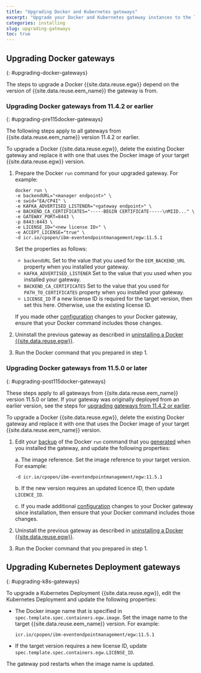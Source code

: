 ```yaml
---
title: "Upgrading Docker and Kubernetes gateways"
excerpt: "Upgrade your Docker and Kubernetes gateway instances to the latest version."
categories: installing
slug: upgrading-gateways
toc: true
---
```


## Upgrading Docker gateways
{: #upgrading-docker-gateways}

The steps to upgrade a Docker {{site.data.reuse.egw}} depend on the version of {{site.data.reuse.eem_name}} the gateway is from.

### Upgrading Docker gateways from 11.4.2 or earlier
{: #upgrading-pre115docker-gateways}

The following steps apply to all gateways from {{site.data.reuse.eem_name}} version 11.4.2 or earlier.

To upgrade a Docker {{site.data.reuse.egw}}, delete the existing Docker gateway and replace it with one that uses the Docker image of your target {{site.data.reuse.egw}} version. 

1. Prepare the Docker `run` command for your upgraded gateway. For example:

    ```shell
    docker run \
    -e backendURL="<manager endpoint>" \
    -e swid="EA/CP4I" \
    -e KAFKA_ADVERTISED_LISTENER="<gateway endpoint>" \
    -e BACKEND_CA_CERTIFICATES="-----BEGIN CERTIFICATE-----\nMIID..." \
    -e GATEWAY_PORT=8443 \
    -p 8443:8443 \
    -e LICENSE_ID="<new license ID>" \
    -e ACCEPT_LICENSE="true" \
    -d icr.io/cpopen/ibm-eventendpointmanagement/egw:11.5.1
    ```

   Set the properties as follows:
   
   - `backendURL` Set to the value that you used for the `EEM_BACKEND_URL` property when you installed your gateway.
   - `KAFKA_ADVERTISED_LISTENER` Set to the value that you used when you installed your gateway.
   - `BACKEND_CA_CERTIFICATES` Set to the value that you used for `PATH_TO_CERTIFICATES` property when you installed your gateway.
   - `LICENSE_ID` If a new license ID is required for the target version, then set this here. Otherwise, use the existing license ID. 
   
   If you made other [configuration](../configuring) changes to your Docker gateway, ensure that your Docker command includes those changes.

2. Uninstall the previous gateway as described in [uninstalling a Docker {{site.data.reuse.egw}}](../uninstalling/#uninstall-docker-gateway).
3. Run the Docker command that you prepared in step 1. 

### Upgrading Docker gateways from 11.5.0 or later
{: #upgrading-post115docker-gateways}

These steps apply to all gateways from {{site.data.reuse.eem_name}} version 11.5.0 or later. If your gateway was originally deployed from an earlier version, see the steps for [upgrading gateways from 11.4.2 or earlier](#upgrading-pre115-docker-gateways).

To upgrade a Docker {{site.data.reuse.egw}}, delete the existing Docker gateway and replace it with one that uses the Docker image of your target {{site.data.reuse.eem_name}} version. 

1. Edit your [backup](../backup-restore) of the Docker `run` command that you [generated](../install-gateway#generating-gateway-configs) when you installed the gateway, and update the following properties:

    a. The image reference. Set the image reference to your target version. For example:

    ```shell
    -d icr.io/cpopen/ibm-eventendpointmanagement/egw:11.5.1
    ```
    
    b. If the new version requires an updated licence ID, then update `LICENCE_ID`.

    c. If you made additional [configuration](../configuring) changes to your Docker gateway since installation, then ensure that your Docker command includes those changes.

2. Uninstall the previous gateway as described in [uninstalling a Docker {{site.data.reuse.egw}}](../uninstalling/#uninstall-docker-gateway).
3. Run the Docker command that you prepared in step 1. 


## Upgrading Kubernetes Deployment gateways
{: #upgrading-k8s-gateways}

To upgrade a Kubernetes Deployment {{site.data.reuse.egw}}, edit the Kubernetes Deployment and update the following properties:

- The Docker image name that is specified in `spec.template.spec.containers.egw.image`.  Set the image name to the target {{site.data.reuse.eem_name}} version. For example: 

    ```
    icr.io/cpopen/ibm-eventendpointmanagement/egw:11.5.1
    ```

- If the target version requires a new license ID, update `spec.template.spec.containers.egw.LICENSE_ID`.

The gateway pod restarts when the image name is updated.

